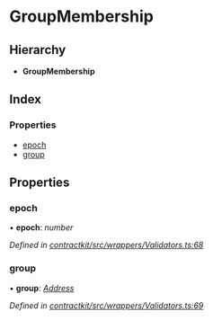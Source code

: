 # GroupMembership

## Hierarchy

* **GroupMembership**

## Index

### Properties

* [epoch](_wrappers_validators_.groupmembership.md#epoch)
* [group](_wrappers_validators_.groupmembership.md#group)

## Properties

### epoch

• **epoch**: _number_

_Defined in_ [_contractkit/src/wrappers/Validators.ts:68_](https://github.com/celo-org/celo-monorepo/blob/master/packages/contractkit/src/wrappers/Validators.ts#L68)

### group

• **group**: [_Address_](../external-modules/_base_.md#address)

_Defined in_ [_contractkit/src/wrappers/Validators.ts:69_](https://github.com/celo-org/celo-monorepo/blob/master/packages/contractkit/src/wrappers/Validators.ts#L69)

